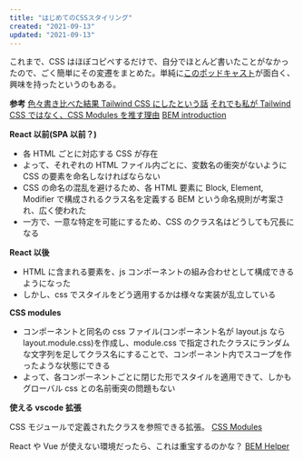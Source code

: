 ```yaml
---
title: "はじめてのCSSスタイリング"
created: "2021-09-13"
updated: "2021-09-13"
---
```


これまで、CSS はほぼコピペするだけで、自分でほとんど書いたことがなかったので、ごく簡単にその変遷をまとめた。単純に[このポッドキャスト](https://anchor.fm/basuke-suzuki/episodes/CSS-with-kara_d-e15ph61)が面白く、興味を持ったというのもある。

**参考**
[色々書き比べた結果 Tailwind CSS にしたという話](https://qiita.com/Takazudo/items/78ee15564bfefdea844c)
[それでも私が Tailwind CSS ではなく、CSS Modules を推す理由](https://qiita.com/70ki8suda/items/b95aeb4d4d3cab57a8fe)
[BEM introduction](http://getbem.com/)

**React 以前(SPA 以前？)**

- 各 HTML ごとに対応する CSS が存在
- よって、それぞれの HTML ファイル内ごとに、変数名の衝突がないように CSS の要素を命名しなければならない
- CSS の命名の混乱を避けるため、各 HTML 要素に Block, Element, Modifier で構成されるクラス名を定義する BEM という命名規則が考案され、広く使われた
- 一方で、一意な特定を可能にするため、CSS のクラス名はどうしても冗長になる

**React 以後**

- HTML に含まれる要素を、js コンポーネントの組み合わせとして構成できるようになった
- しかし、css でスタイルをどう適用するかは様々な実装が乱立している

**CSS modules**

- コンポーネントと同名の css ファイル(コンポーネント名が layout.js なら layout.module.css)を作成し、module.css で指定されたクラスにランダムな文字列を足してクラス名にすることで、コンポーネント内でスコープを作ったような状態にできる
- よって、各コンポーネントごとに閉じた形でスタイルを適用できて、しかもグローバル css との名前衝突の問題もない

**使える vscode 拡張**

CSS モジュールで定義されたクラスを参照できる拡張。
[CSS Modules](https://marketplace.visualstudio.com/items?itemName=clinyong.vscode-css-modules)

React や Vue が使えない環境だったら、これは重宝するのかな？
[BEM Helper](https://marketplace.visualstudio.com/items?itemName=Box-Of-Hats.bemhelper)
